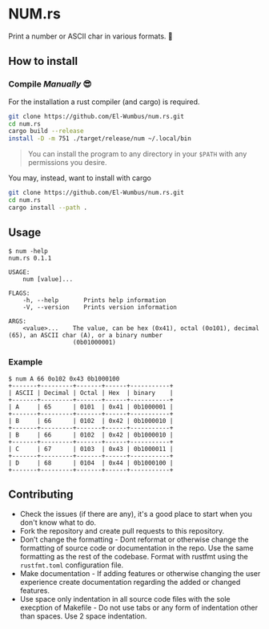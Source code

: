 # NUM.rs

Print a number or ASCII char in various formats. 🤷

## How to install

### Compile *Manually* 😎

For the installation a rust compiler (and cargo) is required.

```bash
git clone https://github.com/El-Wumbus/num.rs.git
cd num.rs
cargo build --release
install -D -m 751 ./target/release/num ~/.local/bin
```

> You can install the program to any directory in your `$PATH` with any permissions you desire.

You may, instead, want to install with cargo

```bash
git clone https://github.com/El-Wumbus/num.rs.git
cd num.rs
cargo install --path .
```

## Usage

```output
$ num -help
num.rs 0.1.1

USAGE:
    num [value]...

FLAGS:
    -h, --help       Prints help information
    -V, --version    Prints version information

ARGS:
    <value>...    The value, can be hex (0x41), octal (0o101), decimal (65), an ASCII char (A), or a binary number
                  (0b01000001)
```

### Example

```output
$ num A 66 0o102 0x43 0b1000100
+-------+---------+-------+------+-----------+
| ASCII | Decimal | Octal | Hex  | binary    |
+-------+---------+-------+------+-----------+
| A     | 65      | 0101  | 0x41 | 0b1000001 |
+-------+---------+-------+------+-----------+
| B     | 66      | 0102  | 0x42 | 0b1000010 |
+-------+---------+-------+------+-----------+
| B     | 66      | 0102  | 0x42 | 0b1000010 |
+-------+---------+-------+------+-----------+
| C     | 67      | 0103  | 0x43 | 0b1000011 |
+-------+---------+-------+------+-----------+
| D     | 68      | 0104  | 0x44 | 0b1000100 |
+-------+---------+-------+------+-----------+
```

## Contributing

* Check the issues (if there are any), it's a good place to start when you don't know what to do.
* Fork the repository and create pull requests to this repository.
* Don’t change the formatting - Dont reformat or otherwise change the formatting of source code or documentation in the repo. Use the same formatting as the rest of the codebase. Format with rustfmt using the `rustfmt.toml` configuration file.
* Make documentation - If adding features or otherwise changing the user experience create documentation regarding the added or changed features.
* Use space only indentation in all source code files with the sole execption of Makefile - Do not use tabs or any form of indentation other than spaces. Use 2 space indentation.
